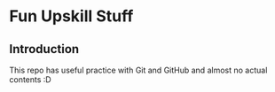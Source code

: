 # Fun Upskill Stuff

## Introduction

This repo has useful practice with Git and GitHub and almost no actual contents :D
